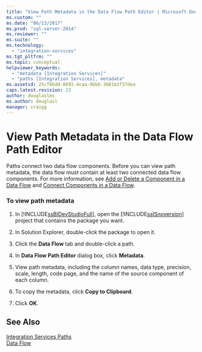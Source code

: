 ```yaml
---
title: "View Path Metadata in the Data Flow Path Editor | Microsoft Docs"
ms.custom: ""
ms.date: "06/13/2017"
ms.prod: "sql-server-2014"
ms.reviewer: ""
ms.suite: ""
ms.technology: 
  - "integration-services"
ms.tgt_pltfrm: ""
ms.topic: conceptual
helpviewer_keywords: 
  - "metadata [Integration Services]"
  - "paths [Integration Services], metadata"
ms.assetid: 25cf8bdd-8691-4caa-96b6-3081b2f37dea
caps.latest.revision: 23
author: douglaslms
ms.author: douglasl
manager: craigg
---
```

# View Path Metadata in the Data Flow Path Editor
  Paths connect two data flow components. Before you can view path metadata, the data flow must contain at least two connected data flow components. For more information, see [Add or Delete a Component in a Data Flow](data-flow/add-or-delete-a-component-in-a-data-flow.md) and [Connect Components in a Data Flow](data-flow/connect-components-in-a-data-flow.md).  
  
### To view path metadata  
  
1.  In [!INCLUDE[ssBIDevStudioFull](../includes/ssbidevstudiofull-md.md)], open the [!INCLUDE[ssISnoversion](../includes/ssisnoversion-md.md)] project that contains the package you want.  
  
2.  In Solution Explorer, double-click the package to open it.  
  
3.  Click the **Data Flow** tab and double-click a path.  
  
4.  In **Data Flow Path Editor** dialog box, click **Metadata**.  
  
5.  View path metadata, including the column names, data type, precision, scale, length, code page, and the name of the source component of each column.  
  
6.  To copy the metadata, click **Copy to Clipboard**.  
  
7.  Click **OK**.  
  
## See Also  
 [Integration Services Paths](data-flow/integration-services-paths.md)   
 [Data Flow](data-flow/data-flow.md)  
  
  
